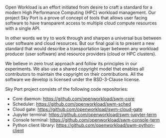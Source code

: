 Open Workload is an effort initiated from desire to craft a standard for a modern High Performance Computing (HPC) workload management. Our project Sky Port is a prove of concept of tools that allows user facing software to have transparent access to multiple cloud compute resources with a single API.

In other words we try to work through and sharpen a universal bus between user software and cloud resources. But our final goal is to present a new standard that would describe a transportation layer between any workload producer (user software) and resource providers (cloud or HPC clusters).

We believe in zero trust approach and follow its principles in our experiments. We also use a shared copyright model that enables all contributors to maintain the copyright on their contributions. All the software we develop is licensed under the BSD-3-Clause license.

Sky Port project consists of the following code repositories:
* Core daemon: https://github.com/openworkload/swm-core
* Scheduler: https://github.com/openworkload/swm-sched
* Cloud gate: https://github.com/openworkload/swm-cloud-gate
* Jupyter terminal: https://github.com/openworkload/swm-jupyter-term
* Console terminal: https://github.com/openworkload/swm-console-term
* Python client library: https://github.com/openworkload/swm-python-client

